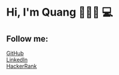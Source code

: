 # Hi, I'm Quang 🧑🏻‍💻 💻

## Follow me:

[GitHub](https://github.com/quangnguyen17/)
<br />
[LinkedIn](https://www.linkedin.com/in/quangnguyen2001/)
<br />
[HackerRank](https://www.hackerrank.com/wan15112001/)
